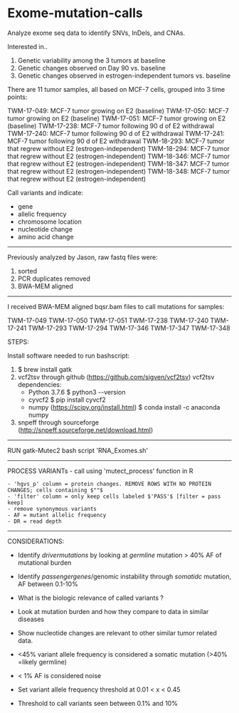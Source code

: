 # Exome-mutation-calls

Analyze exome seq data to identify SNVs, InDels, and CNAs.

Interested in..
1. Genetic variability among the 3 tumors at baseline
2. Genetic changes observed on Day 90 vs. baseline
3. Genetic changes observed in estrogen-independent tumors vs. baseline
 
There are 11 tumor samples, all based on MCF-7 cells, grouped into 3 time points:

TWM-17-049: MCF-7 tumor growing on E2 (baseline)
TWM-17-050: MCF-7 tumor growing on E2 (baseline)
TWM-17-051: MCF-7 tumor growing on E2 (baseline)
TWM-17-238: MCF-7 tumor following 90 d of E2 withdrawal
TWM-17-240: MCF-7 tumor following 90 d of E2 withdrawal
TWM-17-241: MCF-7 tumor following 90 d of E2 withdrawal
TWM-18-293: MCF-7 tumor that regrew without E2 (estrogen-independent)
TWM-18-294: MCF-7 tumor that regrew without E2 (estrogen-independent)
TWM-18-346: MCF-7 tumor that regrew without E2 (estrogen-independent)
TWM-18-347: MCF-7 tumor that regrew without E2 (estrogen-independent)
TWM-18-348: MCF-7 tumor that regrew without E2 (estrogen-independent)


Call variants and indicate:
- gene
- allelic frequency
- chromosome location
- nucleotide change
- amino acid change

***********************************************************************************
 
 Previously analyzed by Jason, raw fastq files were:
 
 1) sorted
 2) PCR duplicates removed
 3) BWA-MEM aligned
 
 ***********************************************************************************

I received BWA-MEM aligned bqsr.bam files to call mutations for samples:

TWM-17-049
TWM-17-050
TWM-17-051
TWM-17-238
TWM-17-240
TWM-17-241
TWM-17-293
TWM-17-294
TWM-17-346
TWM-17-347
TWM-17-348


STEPS:

Install software needed to run bashscript:

1. $ brew install gatk
2. vcf2tsv through github (https://github.com/sigven/vcf2tsv)
   vcf2tsv dependencies:
    - Python 3.7.6
        $ python3 --version
    - cyvcf2
        $ pip install cyvcf2
    - numpy (https://scipy.org/install.html)
        $ conda install -c anaconda numpy
 3. snpeff through sourceforge (http://snpeff.sourceforge.net/download.html)


***********************************************************************************

RUN gatk-Mutec2 bash script 'RNA_Exomes.sh'

************************************************************************************

PROCESS VARIANTs - call using 'mutect_process' function in R

    - 'hgvs_p' column = protein changes. REMOVE ROWS WITH NO PROTEIN CHANGES; cells containing $""$
    - 'filter' column = only keep cells labeled $'PASS'$ [filter = pass keep]
    - remove synonymous variants
    - AF = mutant allelic frequency
    - DR = read depth

***********************************************************************************

CONSIDERATIONS:

- Identify $driver mutations$ by looking at $germline$ mutation > 40% AF of mutational burden
- Identify $passenger genes$/genomic instability through $somatidc$ mutation, AF between 0.1-10%

- What is the biologic relevance of called variants ?
- Look at mutation burden and how they compare to data in similar diseases
- Show nucleotide changes are relevant to other similar tumor related data.
- <45% variant allele frequency is considered a somatic mutation (>40% =likely germline)
- < 1% AF is considered noise
- Set variant allele frequency threshold at 0.01 < x < 0.45 
- Threshold to call variants seen between 0.1% and 10%







